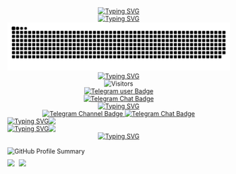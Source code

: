 <div align="center">
  <div align="center">
    <a href="https://git.io/typing-svg">
  <img src="https://readme-typing-svg.herokuapp.com?font=Fira+Code&weight=500&pause=1000&color=F60000&center=true&vCenter=true&repeat=false&width=435&lines=DARKM00N1337's+Profile" alt="Typing SVG" />
</a>
 <br>
<a href="https://git.io/typing-svg">
  <img src="https://readme-typing-svg.herokuapp.com?font=Fira+Code&weight=500&pause=1000&color=8b00ff&center=true&vCenter=true&width=435&lines=Demon+eater&repeat=true" alt="Typing SVG" />
</a>


  <picture>
      <source
        media="(prefers-color-scheme: dark)"
        srcset="https://raw.githubusercontent.com/platane/snk/output/github-contribution-grid-snake-dark.svg"
      />
      <source
        media="(prefers-color-scheme: light)"
        srcset="https://raw.githubusercontent.com/platane/snk/output/github-contribution-grid-snake.svg"
      />
      <img
        alt="github contribution grid snake animation"
        src="https://raw.githubusercontent.com/platane/snk/output/github-contribution-grid-snake.svg"
      />
  </picture>
   
  </div>
  <a href="https://git.io/typing-svg">
  <img src="https://readme-typing-svg.herokuapp.com?font=Fira+Code&weight=500&pause=1000&color=ff0000&center=true&vCenter=true&repeat=false&width=435&lines=My+social+networks" alt="Typing SVG" />
</a>
 <br>
  <img alt="Visitors" src="https://komarev.com/ghpvc/?username=DARKM00N1337&label=Profile%20Visits&style=for-the-badge" />
  <br>
  <a href="https://t.me/x1darkm00n1x">
    <img src="https://img.shields.io/badge/Telegram-profile-link?style=for-the-badge&logo=telegram&labelColor=%230063c7&color=%230063c7" alt="Telegram user Badge"/>
  </a>
  <br>
  <a href="https://t.me/darkm00n_fuck">
    <img src="https://img.shields.io/badge/Telegram-my%20channel-link?style=for-the-badge&logo=telegram&labelColor=%230063c7&color=%230063c7" alt="Telegram Chat Badge"/>
  </a>
<br>
   
  <a href="https://git.io/typing-svg">
  <img src="https://readme-typing-svg.herokuapp.com?font=Fira+Code&weight=500&pause=1000&color=0000ff&center=true&vCenter=true&repeat=false&width=435&lines=Crypto+bot+codding+team" alt="Typing SVG" />
</a>
<br>
  <a href="https://t.me/+YpdF8y4lxIU5NGY0">
    <img src="https://img.shields.io/badge/Telegram-Codding%20team%20channel-link?style=for-the-badge&logo=telegram&labelColor=%230063c7&color=%230063c7" alt="Telegram Channel Badge"/>
  </a>

  <a href="https://t.me/hidden_codding_chat">
    <img src="https://img.shields.io/badge/Telegram-Codding%20team%20chat-link?style=for-the-badge&logo=telegram&labelColor=%230063c7&color=%230063c7" alt="Telegram Chat Badge"/>
  </a>
</div>

<div align="center" style="display: flex; align-items: center;">
  <a href="https://git.io/typing-svg">
  <img src="https://readme-typing-svg.herokuapp.com?font=Fira+Code&weight=500&pause=1000&color=00ff00&center=true&vCenter=true&repeat=false&width=435&lines=Languages" alt="Typing SVG" />
</a>
 <br>

  <img src="https://skillicons.dev/icons?i=py,cpp,java,php,js,html" />
</div>

<div align="center" style="display: flex; align-items: center;">
  <a href="https://git.io/typing-svg">
  <img src="https://readme-typing-svg.herokuapp.com?font=Fira+Code&weight=500&pause=1000&color=00ff00&center=true&vCenter=true&repeat=false&width=435&lines=Tools" alt="Typing SVG" />
</a>
 <br>

  <img src="https://skillicons.dev/icons?i=bash,git,vscode,pycharm" />
</div>


<div id="stats" align="center" style="display: flex; flex-direction: column;">
    
  <a href="https://git.io/typing-svg">
  <img src="https://readme-typing-svg.herokuapp.com?font=Fira+Code&weight=500&pause=1000&color=000000&center=true&vCenter=true&repeat=false&width=435&lines=My+stats" alt="Typing SVG" />
</a>
 <br>
    <a style="display: flex; align-items: center;">
        <img src="https://github-profile-summary-cards.vercel.app/api/cards/profile-details?username=DARKM00N1337&theme=dark" alt="GitHub Profile Summary" style="margin-bottom: 10px;" />
    </a>
    <a style="display: flex;">
        <img src="https://github-profile-summary-cards.vercel.app/api/cards/repos-per-language?username=DARKM00N1337&theme=dark" style="margin-right: 10px;">
        <img src="https://github-profile-summary-cards.vercel.app/api/cards/stats?username=DARKM00N1337&theme=dark">
    </a>
</div>


